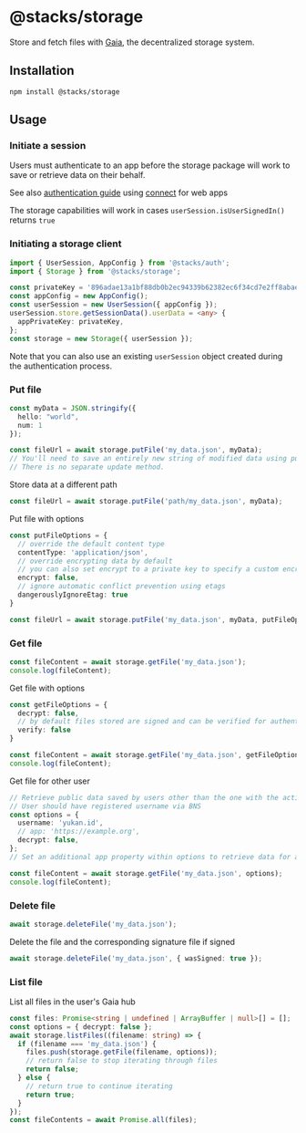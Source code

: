 # @stacks/storage

Store and fetch files with [Gaia](https://docs.stacks.co/build-apps/references/gaia), the decentralized storage system.

## Installation

```
npm install @stacks/storage
```

## Usage

### Initiate a session
Users must authenticate to an app before the storage package will work to save or retrieve data on their behalf.

See also [authentication guide](https://docs.stacks.co/build-apps/references/authentication) using [connect](https://github.com/hirosystems/connect#readme) for web apps

The storage capabilities will work in cases `userSession.isUserSignedIn()` returns `true`

### Initiating a storage client

```typescript
import { UserSession, AppConfig } from '@stacks/auth';
import { Storage } from '@stacks/storage';

const privateKey = '896adae13a1bf88db0b2ec94339b62382ec6f34cd7e2ff8abae7ec271e05f9d8';
const appConfig = new AppConfig();
const userSession = new UserSession({ appConfig });
userSession.store.getSessionData().userData = <any> {
  appPrivateKey: privateKey,
};
const storage = new Storage({ userSession });
```

Note that you can also use an existing `userSession` object created during the authentication process.

### Put file

```typescript
const myData = JSON.stringify({
  hello: "world",
  num: 1
});

const fileUrl = await storage.putFile('my_data.json', myData);
// You'll need to save an entirely new string of modified data using putFile with the same fileName every time you want to update a record. 
// There is no separate update method.
```

Store data at a different path

```typescript
const fileUrl = await storage.putFile('path/my_data.json', myData);
```

Put file with options

```typescript
const putFileOptions = {
  // override the default content type
  contentType: 'application/json', 
  // override encrypting data by default
  // you can also set encrypt to a private key to specify a custom encryption key
  encrypt: false, 
  // ignore automatic conflict prevention using etags
  dangerouslyIgnoreEtag: true
}

const fileUrl = await storage.putFile('my_data.json', myData, putFileOptions);
```

### Get file

```typescript
const fileContent = await storage.getFile('my_data.json');
console.log(fileContent);
```

Get file with options

```typescript
const getFileOptions = {
  decrypt: false,
  // by default files stored are signed and can be verified for authenticity
  verify: false
}

const fileContent = await storage.getFile('my_data.json', getFileOptions);
console.log(fileContent);
```

Get file for other user

```typescript
// Retrieve public data saved by users other than the one with the active session
// User should have registered username via BNS
const options = {
  username: 'yukan.id',
  // app: 'https://example.org',
  decrypt: false,
};
// Set an additional app property within options to retrieve data for a user as saved by an app hosted at a separate domain

const fileContent = await storage.getFile('my_data.json', options);
console.log(fileContent);
```

### Delete file

```typescript
await storage.deleteFile('my_data.json');
```

Delete the file and the corresponding signature file if signed

```typescript
await storage.deleteFile('my_data.json', { wasSigned: true });
```

### List file

List all files in the user's Gaia hub

```typescript
const files: Promise<string | undefined | ArrayBuffer | null>[] = [];
const options = { decrypt: false };
await storage.listFiles((filename: string) => {
  if (filename === 'my_data.json') {
    files.push(storage.getFile(filename, options));
    // return false to stop iterating through files
    return false;
  } else {
    // return true to continue iterating
    return true;
  }
});
const fileContents = await Promise.all(files);
```

